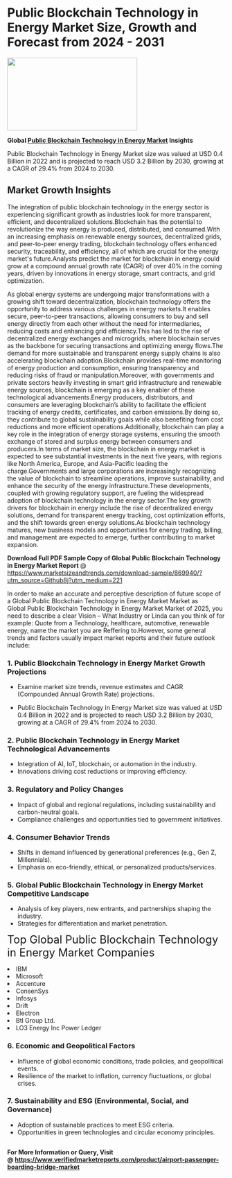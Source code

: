 <H1>Public Blockchain Technology in Energy Market Size, Growth and Forecast from 2024 - 2031</H1><img class="aligncenter size-medium wp-image-584254" src="https://thirdeyenews.in/wp-content/uploads/2024/09/Global-Market-Research-300x168.jpeg" alt="" width="300" height="168" /><p><strong>Global&nbsp;<a href="https://www.marketsizeandtrends.com/download-sample/869940/?utm_source=Github8j?utm_medium=221">Public Blockchain Technology in Energy Market</a> Insights</strong></p><p>Public Blockchain Technology in Energy Market size was valued at USD 0.4 Billion in 2022 and is projected to reach USD 3.2 Billion by 2030, growing at a CAGR of 29.4% from 2024 to 2030.</p><p><h2>Market Growth Insights</h2> <p>The integration of public blockchain technology in the energy sector is experiencing significant growth as industries look for more transparent, efficient, and decentralized solutions.Blockchain has the potential to revolutionize the way energy is produced, distributed, and consumed.With an increasing emphasis on renewable energy sources, decentralized grids, and peer-to-peer energy trading, blockchain technology offers enhanced security, traceability, and efficiency, all of which are crucial for the energy market's future.Analysts predict the market for blockchain in energy could grow at a compound annual growth rate (CAGR) of over 40% in the coming years, driven by innovations in energy storage, smart contracts, and grid optimization.</p> <p>As global energy systems are undergoing major transformations with a growing shift toward decentralization, blockchain technology offers the opportunity to address various challenges in energy markets.It enables secure, peer-to-peer transactions, allowing consumers to buy and sell energy directly from each other without the need for intermediaries, reducing costs and enhancing grid efficiency.This has led to the rise of decentralized energy exchanges and microgrids, where blockchain serves as the backbone for securing transactions and optimizing energy flows.The demand for more sustainable and transparent energy supply chains is also accelerating blockchain adoption.Blockchain provides real-time monitoring of energy production and consumption, ensuring transparency and reducing risks of fraud or manipulation.Moreover, with governments and private sectors heavily investing in smart grid infrastructure and renewable energy sources, blockchain is emerging as a key enabler of these technological advancements.Energy producers, distributors, and consumers are leveraging blockchain’s ability to facilitate the efficient tracking of energy credits, certificates, and carbon emissions.By doing so, they contribute to global sustainability goals while also benefiting from cost reductions and more efficient operations.Additionally, blockchain can play a key role in the integration of energy storage systems, ensuring the smooth exchange of stored and surplus energy between consumers and producers.In terms of market size, the blockchain in energy market is expected to see substantial investments in the next five years, with regions like North America, Europe, and Asia-Pacific leading the charge.Governments and large corporations are increasingly recognizing the value of blockchain to streamline operations, improve sustainability, and enhance the security of the energy infrastructure.These developments, coupled with growing regulatory support, are fueling the widespread adoption of blockchain technology in the energy sector.The key growth drivers for blockchain in energy include the rise of decentralized energy solutions, demand for transparent energy tracking, cost optimization efforts, and the shift towards green energy solutions.As blockchain technology matures, new business models and opportunities for energy trading, billing, and management are expected to emerge, further contributing to market expansion.</p> <p><span class=""><strong>Download Full PDF Sample Copy of Global Public Blockchain Technology in Energy Market Report</strong> @ <a href="https://www.marketsizeandtrends.com/download-sample/869940/?utm_source=Github8j?utm_medium=221" target="_blank">https://www.marketsizeandtrends.com/download-sample/869940/?utm_source=Github8j?utm_medium=221</a></span></p><p>In order to make an accurate and perceptive description of future scope of a Global&nbsp;Public Blockchain Technology in Energy Market Market as Global&nbsp;Public Blockchain Technology in Energy Market Market of 2025, you need to describe a clear Vision &ndash; What Industry or Linda can you think of for example: Quote from a Technology, healthcare, automotive, renewable energy, name the market you are Reffering to.However, some general trends and factors usually impact market reports and their future outlook include:</p><h3>1.&nbsp;<strong>Public Blockchain Technology in Energy Market Growth Projections</strong></h3><ul><li>Examine market size trends, revenue estimates and CAGR (Compounded Annual Growth Rate) projections.</li><li><p>Public Blockchain Technology in Energy Market size was valued at USD 0.4 Billion in 2022 and is projected to reach USD 3.2 Billion by 2030, growing at a CAGR of 29.4% from 2024 to 2030.</p></li></ul><h3>2.&nbsp;<strong>Public Blockchain Technology in Energy Market Technological Advancements</strong></h3><ul><li>Integration of AI, IoT, blockchain, or automation in the industry.</li><li>Innovations driving cost reductions or improving efficiency.</li></ul><h3>3.&nbsp;<strong>Regulatory and Policy Changes</strong></h3><ul><li>Impact of global and regional regulations, including sustainability and carbon-neutral goals.</li><li>Compliance challenges and opportunities tied to government initiatives.</li></ul><h3>4.&nbsp;<strong>Consumer Behavior Trends</strong></h3><ul><li>Shifts in demand influenced by generational preferences (e.g., Gen Z, Millennials).</li><li>Emphasis on eco-friendly, ethical, or personalized products/services.</li></ul><h3>5.&nbsp;<strong>Global Public Blockchain Technology in Energy Market Competitive Landscape</strong></h3><ul><li>Analysis of key players, new entrants, and partnerships shaping the industry.</li><li>Strategies for differentiation and market penetration.</li></ul><p data-pm-slice="1 1 []"><span style="color: inherit; font-family: inherit; font-size: 25px;">Top Global Public Blockchain Technology in Energy Market Companies</span></p><div class="" data-test-id=""><p><li>IBM</li><li> Microsoft</li><li> Accenture</li><li> ConsenSys</li><li> Infosys</li><li> Drift</li><li> Electron</li><li> Btl Group Ltd.</li><li> LO3 Energy Inc Power Ledger</li></p></div><h3>6.&nbsp;<strong>Economic and Geopolitical Factors</strong></h3><ul><li>Influence of global economic conditions, trade policies, and geopolitical events.</li><li>Resilience of the market to inflation, currency fluctuations, or global crises.</li></ul><h3>7.&nbsp;<strong>Sustainability and ESG (Environmental, Social, and Governance)</strong></h3><ul><li>Adoption of sustainable practices to meet ESG criteria.</li><li>Opportunities in green technologies and circular economy principles.</li></ul><h2><strong style="font-size: 14px;">For More Information or Query, Visit @&nbsp;</strong><a style="background-color: #ffffff; font-size: 14px;" href="https://www.marketsizeandtrends.com/report/public-blockchain-technology-in-energy-market/" target="_blank">https://www.verifiedmarketreports.com/product/airport-passenger-boarding-bridge-market</a></h2>